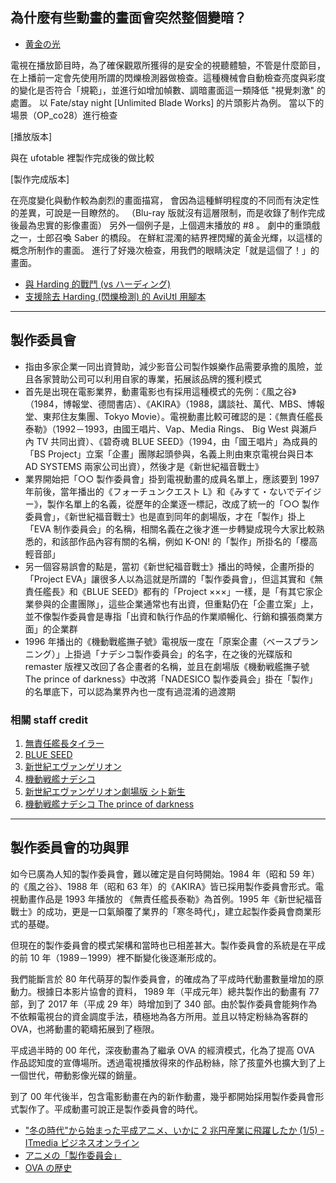 ## 為什麼有些動畫的畫面會突然整個變暗？

- [黄金の光](http://digitalteam.ufotable.co.jp/2014/12/blog-post.html)

電視在播放節目時，為了確保觀眾所獲得的是安全的視聽體驗，不管是什麼節目，在上播前一定會先使用所謂的閃爍檢測器做檢查。這種機械會自動檢查亮度與彩度的變化是否符合「規範」，並進行如增加幀數、調暗畫面這一類降低 "視覺刺激" 的處置。
以 Fate/stay night [Unlimited Blade Works] 的片頭影片為例。
當以下的場景（OP_co28）進行檢查

[播放版本]

與在 ufotable 裡製作完成後的做比較

[製作完成版本]

在亮度變化與動作較為劇烈的畫面描寫，
會因為這種鮮明程度的不同而有決定性的差異，可說是一目瞭然的。
（Blu-ray 版就沒有這層限制，而是收錄了制作完成後最為忠實的影像畫面）
另外一個例子是，上個週末播放的 #8 。
劇中的重頭戲之一，士郎召喚 Saber 的橋段。
在鮮紅混濁的結界裡閃耀的黃金光輝，以這樣的概念所制作的畫面。
進行了好幾次檢查，用我們的眼睛決定「就是這個了！」的畫面。

- [與 Harding 的戰鬥 (vs ハーディング)](http://www.ufotable.info/2016/07/vs.html)
- [支援除去 Harding (閃爍檢測) 的 AviUtl 用腳本](http://park19.wakwak.com/~gadget_factory/factory/anti-harding/index.html)

---

## 製作委員會

- 指由多家企業一同出資贊助，減少影音公司製作娛樂作品需要承擔的風險，並且各家贊助公司可以利用自家的專業，拓展該品牌的獲利模式
- 首先是出現在電影業界，動畫電影也有採用這種模式的先例：《風之谷》（1984，博報堂、德間書店）、《AKIRA》（1988，講談社、萬代、MBS、博報堂、東邦住友集團、Tokyo Movie）。電視動畫比較可確認的是：《無責任艦長泰勒》（1992－1993，由國王唱片、Vap、Media Rings、 Big West 與瀨戶內 TV 共同出資）、《碧奇魂 BLUE SEED》（1994，由「國王唱片」為成員的「BS Project」立案「企畫」團隊起頭參與，名義上則由東京電視台與日本 AD SYSTEMS 兩家公司出資），然後才是《新世紀福音戰士》
- 業界開始把「○○ 製作委員會」掛到電視動畫的成員名單上，應該要到 1997 年前後，當年播出的《フォーチュンクエスト L》和《みすて・ないでデイジー》，製作名單上的名義，從歷年的企業逐一標記，改成了統一的「○○ 製作委員會」，《新世紀福音戰士》也是直到同年的劇場版，才在「製作」掛上「EVA 制作委員会」的名稱，相關名義在之後才進一步轉變成現今大家比較熟悉的，和該部作品內容有關的名稱，例如 K-ON! 的「製作」所掛名的「櫻高輕音部」
- 另一個容易誤會的點是，當初《新世紀福音戰士》播出的時候，企畫所掛的「Project EVA」讓很多人以為這就是所謂的「製作委員會」，但這其實和《無責任艦長》和《BLUE SEED》都有的「Project ×××」一樣，是「有其它家企業參與的企畫團隊」，這些企業通常也有出資，但重點仍在「企畫立案」上，並不像製作委員會是專指「出資和執行作品的作業順暢化、行銷和擴張商業方面」的企業群
- 1996 年播出的《機動戰艦撫子號》電視版一度在「原案企畫（ベースプランニング）」上掛過「ナデシコ製作委員会」的名字，在之後的光碟版和 remaster 版裡又改回了各企畫者的名稱，並且在劇場版《機動戦艦撫子號 The prince of darkness》中改將「NADESICO 製作委員会」掛在「製作」的名單底下，可以認為業界內也一度有過混淆的過渡期

### 相關 staff credit

1. [無責任艦長タイラー](https://seesaawiki.jp/w/radioi_34/d/%cc%b5%c0%d5%c7%a4%b4%cf%c4%b9%a5%bf%a5%a4%a5%e9%a1%bc)
2. [BLUE SEED](https://seesaawiki.jp/w/radioi_34/d/BLUE%20SEED)
3. [新世紀エヴァンゲリオン](https://seesaawiki.jp/w/radioi_34/d/%bf%b7%c0%a4%b5%aa%a5%a8%a5%f4%a5%a1%a5%f3%a5%b2%a5%ea%a5%aa%a5%f3)
4. [機動戦艦ナデシコ](https://seesaawiki.jp/w/radioi_34/d/%b5%a1%c6%b0%c0%ef%b4%cf%a5%ca%a5%c7%a5%b7%a5%b3)
5. [新世紀エヴァンゲリオン劇場版 シト新生](https://seesaawiki.jp/w/radioi_34/d/%bf%b7%c0%a4%b5%aa%a5%a8%a5%f4%a5%a1%a5%f3%a5%b2%a5%ea%a5%aa%a5%f3%b7%e0%be%ec%c8%c7%20%a5%b7%a5%c8%bf%b7%c0%b8)
6. [機動戦艦ナデシコ The prince of darkness](https://seesaawiki.jp/w/radioi_34/d/%b5%a1%c6%b0%c0%ef%b4%cf%a5%ca%a5%c7%a5%b7%a5%b3%20The%20prince%20of%20darkness)

---

## 製作委員會的功與罪

如今已廣為人知的製作委員會，難以確定是自何時開始。1984 年（昭和 59 年）的《風之谷》、1988 年（昭和 63 年）的《AKIRA》皆已採用製作委員會形式。電視動畫作品是 1993 年播放的 《無責任艦長泰勒》為首例。1995 年《新世紀福音戰士》的成功，更是一口氣顛覆了業界的「寒冬時代」，建立起製作委員會商業形式的基礎。

但現在的製作委員會的模式架構和當時也已相差甚大。製作委員會的系統是在平成的前 10 年（1989－1999）裡不斷變化後逐漸形成的。

我們能斷言於 80 年代萌芽的製作委員會，的確成為了平成時代動畫數量增加的原動力。根據日本影片協會的資料， 1989 年（平成元年）總共製作出的動畫有 77 部，到了 2017 年（平成 29 年）時增加到了 340 部。由於製作委員會能夠作為不依賴電視台的資金調度手法，積極地為各方所用。並且以特定粉絲為客群的 OVA，也將動畫的範疇拓展到了極限。

平成過半時的 00 年代，深夜動畫為了繼承 OVA 的經濟模式，化為了提高 OVA 作品認知度的宣傳場所。透過電視播放得來的作品粉絲，除了孩童外也擴大到了上一個世代，帶動影像光碟的銷量。

到了 00 年代後半，包含電影動畫在內的新作動畫，幾乎都開始採用製作委員會形式製作了。平成動畫可說正是製作委員會的時代。

- ["冬の時代"から始まった平成アニメ、いかに 2 兆円産業に飛躍したか (1/5) - ITmedia ビジネスオンライン](https://www.itmedia.co.jp/business/articles/1903/14/news023.html)
- [アニメの「製作委員会」](http://garakuta-do.game.coocan.jp/seisakuiinkai.html)
- [OVA の歴史](http://ohkami.sakura.ne.jp/meta-ovalist.htm)
